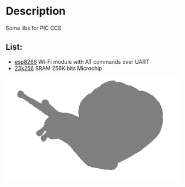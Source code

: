 # Description
Some libs for PIC CCS

## List:
- [esp8266](http://www.esp8266.com/) Wi-Fi module   with AT commands over UART
- [23k256](http://www.microchip.com/wwwproducts/Devices.aspx?product=23K256) SRAM 256K bits Microchip

![Snail logo](/img/snail.png)
